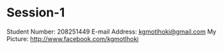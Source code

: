 Session-1
=========

Student Number: 208251449
E-mail Address: kgmotlhoki@gmail.com
My Picture: http://www.facebook.com/kgmotlhoki
